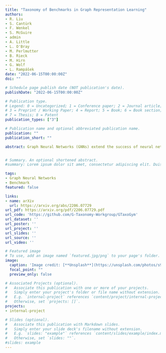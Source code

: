 ```yaml
---
title: "Taxonomy of Benchmarks in Graph Representation Learning"
authors:
- R. Liu
- S. Cantürk
- F. Wenkel
- S. McGuire
- admin
- A. Little
- L. O'Bray
- M. Perlmutter
- B. Rieck
- M. Hirn
- G. Wolf
- L. Rampášek
date: "2022-06-15T00:00:00Z"
doi: ""

# Schedule page publish date (NOT publication's date).
publishDate: "2022-06-15T00:00:00Z"

# Publication type.
# Legend: 0 = Uncategorized; 1 = Conference paper; 2 = Journal article;
# 3 = Preprint / Working Paper; 4 = Report; 5 = Book; 6 = Book section;
# 7 = Thesis; 8 = Patent
publication_types: ["3"]

# Publication name and optional abbreviated publication name.
publication: ""
publication_short: ""

abstract: Graph Neural Networks (GNNs) extend the success of neural networks to graph-structured data by accounting for their intrinsic geometry. While extensive research has been done on developing GNN models with superior performance according to a collection of graph representation learning benchmarks, it is currently not well understood what aspects of a given model are probed by them. For example, to what extent do they test the ability of a model to leverage graph structure vs. node features? Here, we develop a principled approach to taxonomize benchmarking datasets according to a sensitivity profile that is based on how much GNN performance changes due to a collection of graph perturbations. Our data-driven analysis provides a deeper understanding of which benchmarking data characteristics are leveraged by GNNs. Consequently, our taxonomy can aid in selection and development of adequate graph benchmarks, and better informed evaluation of future GNN methods. Finally, our approach and implementation in 𝙶𝚃𝚊𝚡𝚘𝙶𝚢𝚖 package are extendable to multiple graph prediction task types and future datasets.


# Summary. An optional shortened abstract.
#summary: Lorem ipsum dolor sit amet, consectetur adipiscing elit. Duis posuere tellus ac convallis placerat. Proin tincidunt magna sed ex sollicitudin condimentum.

tags:
- Graph Neural Networks
- Benchmark
featured: false

links:
- name: arXiv
  url: https://arxiv.org/abs/2206.07729
url_pdf: https://arxiv.org/pdf/2206.07729.pdf
url_code: 'https://github.com/G-Taxonomy-Workgroup/GTaxoGym'
url_dataset: ''
url_poster: ''
url_project: ''
url_slides: ''
url_source: ''
url_video: ''

# Featured image
# To use, add an image named `featured.jpg/png` to your page's folder. 
image:
  caption: 'Image credit: [**Unsplash**](https://unsplash.com/photos/s9CC2SKySJM)'
  focal_point: ""
  preview_only: false

# Associated Projects (optional).
#   Associate this publication with one or more of your projects.
#   Simply enter your project's folder or file name without extension.
#   E.g. `internal-project` references `content/project/internal-project/index.md`.s
#   Otherwise, set `projects: []`.
projects:
- internal-project

# Slides (optional).
#   Associate this publication with Markdown slides.
#   Simply enter your slide deck's filename without extension.
#   E.g. `slides: "example"` references `content/slides/example/index.md`.
#   Otherwise, set `slides: ""`.
#slides: example
---
```


